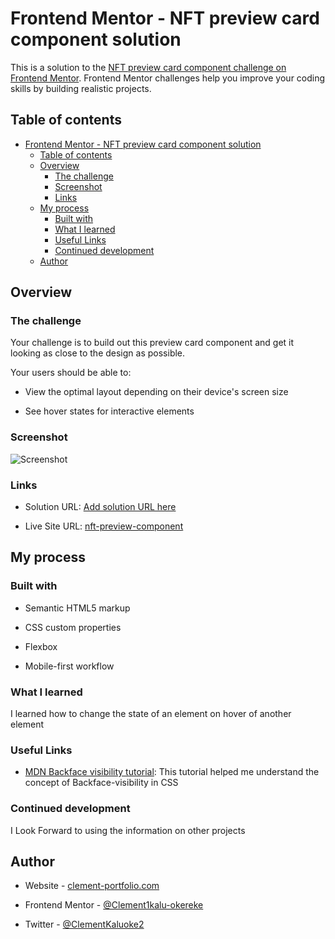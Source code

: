 # Frontend Mentor - NFT preview card component solution

This is a solution to the [NFT preview card component challenge on Frontend Mentor](https://www.frontendmentor.io/challenges/nft-preview-card-component-SbdUL_w0U). Frontend Mentor challenges help you improve your coding skills by building realistic projects.

## Table of contents

- [Frontend Mentor - NFT preview card component solution](#frontend-mentor---nft-preview-card-component-solution)
  - [Table of contents](#table-of-contents)
  - [Overview](#overview)
    - [The challenge](#the-challenge)
    - [Screenshot](#screenshot)
    - [Links](#links)
  - [My process](#my-process)
    - [Built with](#built-with)
    - [What I learned](#what-i-learned)
    - [Useful Links](#useful-links)
    - [Continued development](#continued-development)
  - [Author](#author)

## Overview

### The challenge

Your challenge is to build out this preview card component and get it looking as close to the design as possible.

Your users should be able to:

- View the optimal layout depending on their device's screen size

- See hover states for interactive elements

### Screenshot

![Screenshot](./screenshot.jpg)

### Links

- Solution URL: [Add solution URL here](https://your-solution-url.com)

- Live Site URL: [nft-preview-component](http://nft-preview-card-component-iota-azure.vercel.app/)

## My process

### Built with

- Semantic HTML5 markup

- CSS custom properties

- Flexbox

- Mobile-first workflow
  
### What I learned

I learned how to change the state of an element on hover of another element

### Useful Links 

- [MDN Backface visibility tutorial](https://developer.mozilla.org/en-US/docs/Web/CSS/backface-visibility): This tutorial helped me understand the concept of Backface-visibility in CSS
  
### Continued development

I Look Forward to using the information on other projects
  
## Author

- Website - [clement-portfolio.com](https://www.clement-portfolio.w3spaces.com)

- Frontend Mentor - [@Clement1kalu-okereke](https://www.frontendmentor.io/profile/Clement1kalu-okereke)

- Twitter - [@ClementKaluoke2](https://www.twitter.com/ClementKaluoke2)
